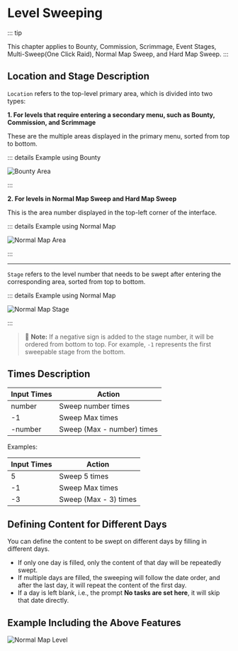 <LanguageWarn/>

# Level Sweeping

::: tip

This chapter applies to Bounty, Commission, Scrimmage, Event Stages, Multi-Sweep(One Click Raid), Normal Map Sweep, and Hard Map Sweep.
:::

## Location and Stage Description

`Location` refers to the top-level primary area, which is divided into two types:

**1. For levels that require entering a secondary menu, such as Bounty, Commission, and Scrimmage**
   
   These are the multiple areas displayed in the primary menu, sorted from top to bottom.

::: details Example using Bounty

![Bounty Area](/img/sweep-level/area_1.png)

:::

**2. For levels in Normal Map Sweep and Hard Map Sweep**

   This is the area number displayed in the top-left corner of the interface.

::: details Example using Normal Map

![Normal Map Area](/img/sweep-level/area_2.png)

:::
   
---

`Stage` refers to the level number that needs to be swept after entering the corresponding area, sorted from top to bottom.

::: details Example using Normal Map

![Normal Map Stage](/img/sweep-level/level.png)

:::

>:memo: **Note:** If a negative sign is added to the stage number, it will be ordered from bottom to top. For example, `-1` represents the first sweepable stage from the bottom.

## Times Description

| **Input Times** | **Action**                                  |
|-----------------|---------------------------------------------|
| number          | Sweep number times                          |
| \-1             | Sweep Max times                             |
| \-number        | Sweep (Max - number) times                  |




Examples:

| **Input Times** | **Action**                                  |
|-----------------|---------------------------------------------|
| 5               | Sweep 5 times                               |
| \-1             | Sweep Max times                             |
| \-3             | Sweep (Max - 3) times                       |


## Defining Content for Different Days

You can define the content to be swept on different days by filling in different days.

- If only one day is filled, only the content of that day will be repeatedly swept.
- If multiple days are filled, the sweeping will follow the date order, and after the last day, it will repeat the content of the first day.
- If a day is left blank, i.e., the prompt **No tasks are set here**, it will skip that date directly.

## Example Including the Above Features
![Normal Map Level](/img/sweep-level/sweep_level_example.png)
